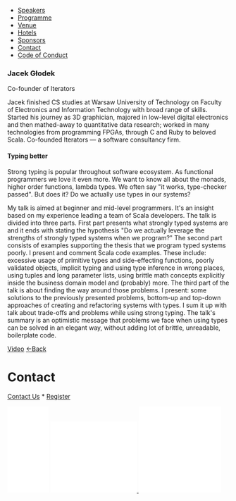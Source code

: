 <iframe src="https://www.googletagmanager.com/ns.html?id=GTM-N83QNL3" height="0" width="0" style="display:none;visibility:hidden"></iframe>

*   [Speakers](/lambdadays2015/#speakers)
*   [Programme](/lambdadays2015/#programme)
*   [Venue](/lambdadays2015/#venue)
*   [Hotels](/lambdadays2015/#hotels)
*   [Sponsors](/lambdadays2015/#sponsors)
*   [Contact](/lambdadays2015/#contact)
*   [Code of Conduct](/lambdadays2015/about#code-of-conduct)

  

### Jacek Głodek

Co-founder of Iterators  

Jacek finished CS studies at Warsaw University of Technology on Faculty of Electronics and Information Technology with broad range of skills. Started his journey as 3D graphician, majored in low-level digital electronics and then mathed-away to quantitative data research; worked in many technologies from programming FPGAs, through C and Ruby to beloved Scala. Co-founded Iterators — a software consultancy firm.

#### Typing better

Strong typing is popular throughout software ecosystem. As functional programmers we love it even more. We want to know all about the monads, higher order functions, lambda types. We often say "it works, type-checker passed". But does it? Do we actually use types in our systems?

My talk is aimed at beginner and mid-level programmers. It's an insight based on my experience leading a team of Scala developers. The talk is divided into three parts. First part presents what strongly typed systems are and it ends with stating the hypothesis "Do we actually leverage the strengths of strongly typed systems when we program?" The second part consists of examples supporting the thesis that we program typed systems poorly. I present and comment Scala code examples. These include: excessive usage of primitive types and side-effecting functions, poorly validated objects, implicit typing and using type inference in wrong places, using tuples and long parameter lists, using brittle math concepts explicitly inside the business domain model and (probably) more. The third part of the talk is about finding the way around those problems. I present: some solutions to the previously presented problems, bottom-up and top-down approaches of creating and refactoring systems with types. I sum it up with talk about trade-offs and problems while using strong typing. The talk's summary is an optimistic message that problems we face when using types can be solved in an elegant way, without adding lot of brittle, unreadable, boilerplate code.

  
[Video](https://www.youtube.com/watch?v=5r7H93Fovlo&feature=youtu.be) [←Back](/lambdadays2015)

# Contact

[Contact Us](https://www.lambdadays.org/lambdadays2020/#contact) \* [Register](https://www.lambdadays.org/lambdadays2020/#register)

 [![facebook icon](/static/upload/media/1407736708498708fb_glowna.png)](https://www.facebook.com/events/624296757687805/?context=create&source=49) [ ![twitter icon](/static/upload/media/1407736735506811tw_glowna.png) ](https://twitter.com/LambdaDays) [![lanyrd icon](/static/upload/media/1407736760562017l_glowna.png)](http://lanyrd.com/2015/lambdadays/) 
